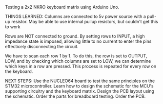 Testing a 2x2 NKRO keyboard matrix using Arduino Uno.

THINGS LEARNED:
Columns are connected to 5v power source with a pull-up resistor. May be able to use internal pullup resistors, but couldn't get this to work

Rows are NOT connected to ground. By setting rows to INPUT, a high impedance state is imposed, allowing little to no current to enter the pins effecticely disconnecting the circuit.

We have to scan each row 1 by 1. To do this, the row is set to OUTPUT, LOW, and by checking which columns are set to LOW, we can determine which keys in a row are pressed. This process is repeated for every row on the keyboard.

NEXT STEPS:
Use the NUCLEO64 board to test the same principles on the STM32 microcontroller.
Learn how to design the schematic for the MCU's supporting circuitry and the keyboard matrix.
Design the PCB layout using the schematic.
Order the parts for breadboard testing.
Order the PCB.
